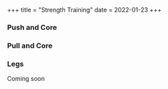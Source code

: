 +++
title = "Strength Training"
date = 2022-01-23
+++


### Push and Core

### Pull and Core

### Legs

Coming soon
